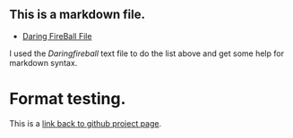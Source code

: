 ## This is a markdown file.

<ul id="Help Links">
    <li><a href="http://daringfireball.net/projects/markdown/syntax.text" title="Daringfireball">Daring FireBall File</a></li>
</ul>

I used the *Daringfireball* text file to do the list above and get some help for markdown syntax.

Format testing.
============

This is a [link back to github project page](https://github.com/langwidlow/datasciencecoursera).


